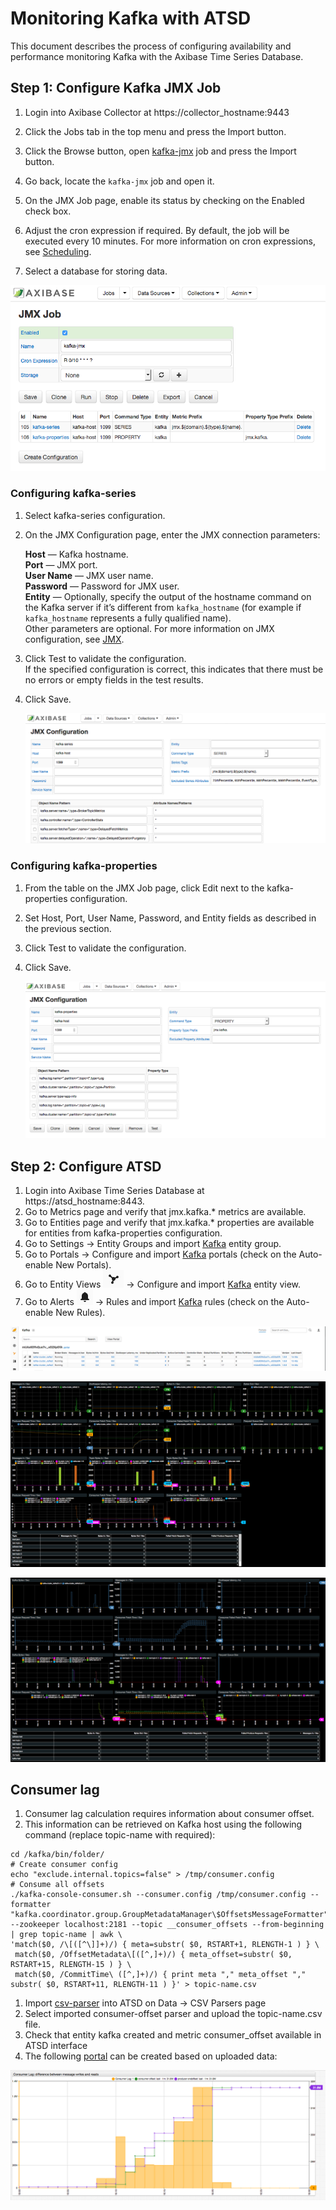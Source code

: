 # Monitoring Kafka with ATSD

This document describes the process of configuring availability and performance monitoring Kafka with the Axibase Time Series Database.

## Step 1: Configure Kafka JMX Job

1. Login into Axibase Collector at https://collector_hostname:9443
1. Click the Jobs tab in the top menu and press the Import button.
1. Click the Browse button, open [kafka-jmx](resources/job_jmx_kafka-jmx.xml) job and press the Import button.

1. Go back, locate the `kafka-jmx` job and open it.
1. On the JMX Job page, enable its status by checking on the Enabled check box.
1. Adjust the cron expression if required. By default, the job will be executed every 10 minutes. For more information on cron expressions, see [Scheduling](https://github.com/axibase/axibase-collector/blob/master/scheduling.md).  
1. Select a database for storing data.

![JMX_JOB](images/jmx_job_to_configuration.png)

### Configuring kafka-series

1. Select kafka-series configuration.
1. On the JMX Configuration page, enter the JMX connection parameters:

   **Host** — Kafka hostname.  
   **Port** — JMX port.  
   **User Name** — JMX user name.  
   **Password** — Password for JMX user.  
   **Entity** — Optionally, specify the output of the hostname command on the Kafka server if it’s different from `kafka_hostname` (for example if `kafka_hostname` represents a fully qualified name).  
Other parameters are optional. For more information on JMX configuration, see [JMX](https://github.com/axibase/axibase-collector/blob/master/jobs/jmx.md).   

1. Click Test to validate the configuration.  
If the specified configuration is correct, this indicates that there must be no errors or empty fields in the test results.
1. Click Save.

    ![](images/series_config.png)

### Configuring kafka-properties

1. From the table on the JMX Job page, click Edit next to the kafka-properties configuration.
1. Set Host, Port, User Name, Password, and Entity fields as described in the previous section.
1. Click Test to validate the configuration.
1. Click Save.

    ![](images/properties_config.png)

## Step 2: Configure ATSD

1. Login into Axibase Time Series Database at https://atsd_hostname:8443.
1. Go to Metrics page and verify that jmx.kafka.* metrics are available.
1. Go to Entities page and verify that jmx.kafka.* properties are available for entities from kafka-properties configuration.
1. Go to Settings -> Entity Groups and import [Kafka](resources/groups.xml) entity group.
1. Go to Portals -> Configure and import [Kafka](resources/portal-configs.xml) portals (check on the Auto-enable New Portals).
1. Go to Entity Views ![](images/entity_views.png) -> Configure and import [Kafka](resources/entity-views.xml) entity view.
1. Go to Alerts ![](images/alerts.png) -> Rules and import [Kafka](resources/rules.xml) rules (check on the Auto-enable New Rules).

![](images/entity_view.png)


![](images/kafka_cluster.png)


![](images/kafka_broker.png)




## Consumer lag

1. Consumer lag calculation requires information about consumer offset. 
1. This information can be retrieved on Kafka host using the following command (replace topic-name with required):

```
cd /kafka/bin/folder/
# Create consumer config
echo "exclude.internal.topics=false" > /tmp/consumer.config
# Consume all offsets
./kafka-console-consumer.sh --consumer.config /tmp/consumer.config --formatter "kafka.coordinator.group.GroupMetadataManager\$OffsetsMessageFormatter" --zookeeper localhost:2181 --topic __consumer_offsets --from-beginning | grep topic-name | awk \
'match($0, /\[([^\]]+)/) { meta=substr( $0, RSTART+1, RLENGTH-1 ) } \
 match($0, /OffsetMetadata\[([^,]+)/) { meta_offset=substr( $0, RSTART+15, RLENGTH-15 ) } \
 match($0, /CommitTime\ ([^,]+)/) { print meta "," meta_offset "," substr( $0, RSTART+11, RLENGTH-11 ) }' > topic-name.csv
```  

1. Import [csv-parser](resources/csv-parser-consumer-offset.xml) into ATSD on Data -> CSV Parsers page
1. Select imported consumer-offset parser and upload the topic-name.csv file.
1. Check that entity kafka created and metric consumer_offset available in ATSD interface
1. The following [portal](https://apps.axibase.com/chartlab/67b46203) can be created based on uploaded data:


![](images/consumer_lag.png)

